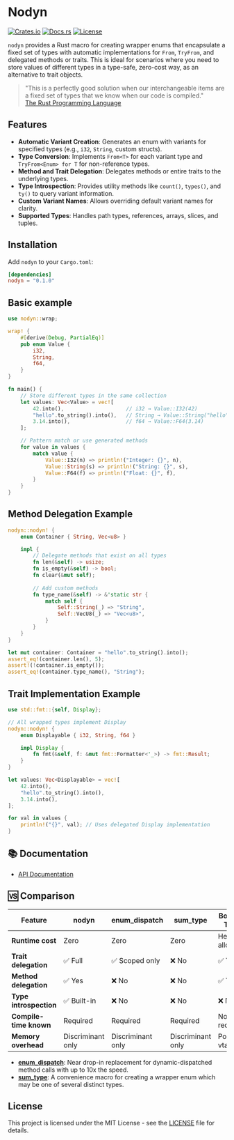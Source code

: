 # Nodyn

[![Crates.io](https://img.shields.io/crates/v/nodyn.svg)](https://crates.io/crates/nodyn)
[![Docs.rs](https://docs.rs/nodyn/badge.svg)](https://docs.rs/nodyn)
[![License](https://img.shields.io/badge/license-MIT-blue.svg)](LICENSE)

`nodyn` provides a Rust macro for creating wrapper enums that
encapsulate a fixed set of types with automatic implementations
for `From`, `TryFrom`, and delegated methods or traits. This is
ideal for scenarios where you need to store values of different
types in a type-safe, zero-cost way, as an alternative to trait
objects.

> "This is a perfectly good solution when our interchangeable 
> items are a fixed set of types that we know when our code is compiled."\
> [The Rust Programming Language](http://doc.rust-lang.org/book/ch18-02-trait-objects.html)

## Features

- **Automatic Variant Creation**: Generates an enum with variants for specified types (e.g., `i32`, `String`, custom structs).
- **Type Conversion**: Implements `From<T>` for each variant type and `TryFrom<Enum> for T` for non-reference types.
- **Method and Trait Delegation**: Delegates methods or entire traits to the underlying types.
- **Type Introspection**: Provides utility methods like `count()`, `types()`, and `ty()` to query variant information.
- **Custom Variant Names**: Allows overriding default variant names for clarity.
- **Supported Types**: Handles path types, references, arrays, slices, and tuples.

## Installation

Add `nodyn` to your `Cargo.toml`:

```toml
[dependencies]
nodyn = "0.1.0"
```

## Basic example

```rust
use nodyn::wrap;

wrap! {
    #[derive(Debug, PartialEq)]
    pub enum Value {
        i32,
        String,
        f64,
    }
}

fn main() {
    // Store different types in the same collection
    let values: Vec<Value> = vec![
        42.into(),                    // i32 → Value::I32(42)
        "hello".to_string().into(),   // String → Value::String("hello")
        3.14.into(),                  // f64 → Value::F64(3.14)
    ];

    // Pattern match or use generated methods
    for value in values {
        match value {
            Value::I32(n) => println!("Integer: {}", n),
            Value::String(s) => println!("String: {}", s),
            Value::F64(f) => println!("Float: {}", f),
        }
    }
}
```

 ## Method Delegation Example

 ```rust
 nodyn::nodyn! {
     enum Container { String, Vec<u8> }

     impl {
         // Delegate methods that exist on all types
         fn len(&self) -> usize;
         fn is_empty(&self) -> bool;
         fn clear(&mut self);
         
         // Add custom methods
         fn type_name(&self) -> &'static str {
             match self {
                 Self::String(_) => "String",
                 Self::VecU8(_) => "Vec<u8>",
             }
         }
     }
 }

 let mut container: Container = "hello".to_string().into();
 assert_eq!(container.len(), 5);
 assert!(!container.is_empty());
 assert_eq!(container.type_name(), "String");
 ```

## Trait Implementation Example

 ```rust
 use std::fmt::{self, Display};

 // All wrapped types implement Display
 nodyn::nodyn! {
     enum Displayable { i32, String, f64 }

     impl Display {
         fn fmt(&self, f: &mut fmt::Formatter<'_>) -> fmt::Result;
     }
 }

 let values: Vec<Displayable> = vec![
     42.into(),
     "hello".to_string().into(),
     3.14.into(),
 ];

 for val in values {
     println!("{}", val); // Uses delegated Display implementation
 }
 ```

## 📚 Documentation

- [API Documentation](https://docs.rs/nodyn)

## 🆚 Comparison

| Feature | nodyn | enum_dispatch | sum_type | Box\<dyn Trait\> |
|---------|-------|---------------|----------|----------------|
| **Runtime cost** | Zero | Zero | Zero | Heap allocation |
| **Trait delegation** | ✅ Full | ✅ Scoped only | ❌ No | ✅ Yes |
| **Method delegation** | ✅ Yes | ❌ No | ❌ No | ✅ Yes |
| **Type introspection** | ✅ Built-in | ❌ No | ❌ No | ❌ No |
| **Compile-time known** | Required | Required | Required | Not required |
| **Memory overhead** | Discriminant only | Discriminant only | Discriminant only | Pointer + vtable |

- **[enum_dispatch]**: Near drop-in replacement for dynamic-dispatched method
  calls with up to 10x the speed.
- **[sum_type]**: A convenience macro for creating a wrapper enum which
  may be one of several distinct types.

[enum_dispatch]: https://crates.io/crates/enum_dispatch
[sum_type]: https://crates.io/crates/sum_type

## License

This project is licensed under the MIT License - see the [LICENSE](LICENSE) file for details.

